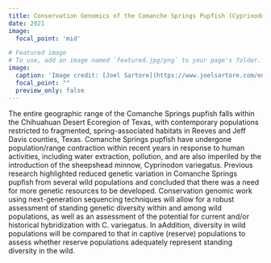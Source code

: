 ```yaml
---
title: Conservation Genomics of the Comanche Springs Pupfish (Cyprinodon elegans)
date: 2021
image:
  focal_point: 'mid'

# Featured image
# To use, add an image named `featured.jpg/png` to your page's folder. 
image:
  caption: 'Image credit: [Joel Sartore](https://www.joelsartore.com/env020-00239/)'
  focal_point: ""
  preview_only: false
---
```


<!--more-->

 The entire geographic range of the Comanche Springs pupfish falls within the Chihuahuan Desert Ecoregion of Texas, with contemporary populations restricted to fragmented, spring-associated habitats in Reeves and Jeff Davis counties, Texas. Comanche Springs pupfish have undergone population/range contraction within recent years in response to human activities, including water extraction, pollution, and are also imperiled by the introduction of the sheepshead minnow, Cyprinodon variegatus. Previous research highlighted reduced genetic variation in Comanche Springs pupfish from several wild populations and concluded that there was a need for more genetic resources to be developed. Conservation genomic work using next-generation sequencing techniques will allow for a robust assessment of standing genetic diversity within and among wild populations, as well as an assessment of the potential for current and/or historical hybridization with C. variegatus. In aAddition, diversity in wild populations will be compared to that in captive (reserve) populations to assess whether reserve populations adequately represent standing diversity in the wild.